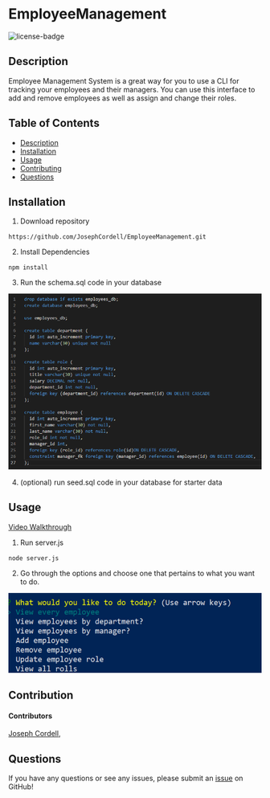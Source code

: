 # EmployeeManagement

![license-badge](https://img.shields.io/badge/license-MIT-yellow)

## Description

Employee Management System is a great way for you to use a CLI for tracking your employees and their managers. You can use this interface to add and remove employees as well as assign and change their roles.

## Table of Contents

- [Description](#description)
- [Installation](#installation)
- [Usage](#usage)
- [Contributing](#contributing)
- [Questions](#questions)

## Installation

1. Download repository

```
https://github.com/JosephCordell/EmployeeManagement.git
```

2. Install Dependencies

```
npm install
```

3. Run the schema.sql code in your database

![Schema code screenshot](./public/assets/schema.png)

4. (optional) run seed.sql code in your database for starter data

## Usage

[Video Walkthrough](https://youtu.be/q77KYkZ2jzo)

1. Run server.js

``` 
node server.js
```

2. Go through the options and choose one that pertains to what you want to do. 

![Choices provided by system](./public/assets/choices.png)

## Contribution

#### Contributors

[Joseph Cordell](https://github.com/JosephCordell),

## Questions

If you have any questions or see any issues, please submit an [issue](https://github.com/JosephCordell/EmployeeManagement/issues) on GitHub!
